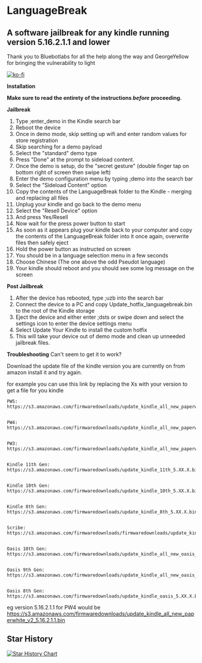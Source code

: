 # LanguageBreak
## A software jailbreak for any kindle running version 5.16.2.1.1 and lower

Thank you to Bluebotlabs for all the help along the way and GeorgeYellow for bringing the vulnerability to light


[![ko-fi](https://ko-fi.com/img/githubbutton_sm.svg)](https://ko-fi.com/E1E1QLG4D)

**Installation**

**Make sure to read the entirety of the instructions *before* proceeding.**

**Jailbreak**

1. Type ;enter_demo in the Kindle search bar
2. Reboot the device
3. Once in demo mode, skip setting up wifi and enter random values for store registration
4. Skip searching for a demo payload
5. Select the "standard" demo type
6. Press "Done" at the prompt to sideload content.
7. Once the demo is setup, do the "secret gesture" (double finger tap on bottom right of screen then swipe left)
8. Enter the demo configuration menu by typing ;demo into the search bar
9. Select the "Sideload Content" option
10. Copy the contents of the LanguageBreak folder to the Kindle - merging and replacing all files
11. Unplug your kindle and go back to the demo menu
12. Select the "Resell Device" option
13. And press Yes/Resell
14. Now wait for the press power button to start
15. As soon as it appears plug your kindle back to your computer and copy the contents of the LanguageBreak folder into it once again, overwrite files then safely eject
16. Hold the power button as instructed on screen
17. You should be in a language selection menu in a few seconds
18. Choose Chinese (The one above the odd Pseudot language)
19. Your kindle should reboot and you should see some log message on the screen

**Post Jailbreak**

1. After the device has rebooted, type ;uzb into the search bar
2. Connect the device to a PC and copy Update_hotfix_languagebreak.bin to the root of the Kindle storage
3. Eject the device and either enter ;dsts or swipe down and select the settings icon to enter the device settings menu
4. Select Update Your Kindle to install the custom hotfix
5. This will take your device out of demo mode and clean up unneeded jailbreak files.

**Troubleshooting**
Can't seem to get it to work?

Download the update file of the kindle version you are currently on from amazon install it and try again.


for example you can use this link by replacing the Xs with your version to get a file for you kindle

```
PW5: https://s3.amazonaws.com/firmwaredownloads/update_kindle_all_new_paperwhite_11th_5.XX.X.bin


PW4: https://s3.amazonaws.com/firmwaredownloads/update_kindle_all_new_paperwhite_v2_5.XX.X.bin


PW3: https://s3.amazonaws.com/firmwaredownloads/update_kindle_all_new_paperwhite_5.XX.X.bin


Kindle 11th Gen: https://s3.amazonaws.com/firmwaredownloads/update_kindle_11th_5.XX.X.bin


Kindle 10th Gen: https://s3.amazonaws.com/firmwaredownloads/update_kindle_10th_5.XX.X.bin


Kindle 8th Gen: https://s3.amazonaws.com/firmwaredownloads/update_kindle_8th_5.XX.X.bin


Scribe: https://s3.amazonaws.com/firmwaredownloads/firmwaredownloads/update_kindle_scribe_5.XX.X.bin


Oasis 10th Gen: https://s3.amazonaws.com/firmwaredownloads/update_kindle_all_new_oasis_v2_5.XX.X.bin


Oasis 9th Gen: https://s3.amazonaws.com/firmwaredownloads/update_kindle_all_new_oasis_5.XX.X.bin


Oasis 8th Gen: https://s3.amazonaws.com/firmwaredownloads/update_kindle_oasis_5.XX.X.bin
```

eg version 5.16.2.1.1 for PW4 would be https://s3.amazonaws.com/firmwaredownloads/update_kindle_all_new_paperwhite_v2_5.16.2.1.1.bin




## Star History
<a href="https://star-history.com/#notmarek/LanguageBreak&Date">
  <picture>
    <source media="(prefers-color-scheme: dark)" srcset="https://api.star-history.com/svg?repos=notmarek/LanguageBreak&type=Date&theme=dark" />
    <source media="(prefers-color-scheme: light)" srcset="https://api.star-history.com/svg?repos=notmarek/LanguageBreak&type=Date" />
    <img alt="Star History Chart" src="https://api.star-history.com/svg?repos=notmarek/LanguageBreak&type=Date" />
  </picture>
</a>
